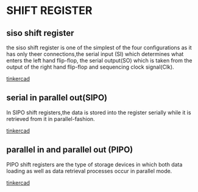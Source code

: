 # SHIFT REGISTER
## siso shift register
the siso shift register is one of the simplest of the four configurations as it has only theer connections,the serial input (SI) which determines what enters the left hand flip-flop, the serial output(SO) which is taken from the output of the right hand flip-flop and sequencing clock signal(Clk).

[tinkercad](https://www.tinkercad.com/things/7OdAKUCK7iY-siso/editel?sharecode=SxUTl0fseJxzmrrw0QnUV7unl9UjDjyKR0dxnAEZi4o)
## serial in parallel out(SIPO)
In SIPO shift registers,the data is stored into the register serially while it is retrieved from it in parallel-fashion.

[tinkercad](https://www.tinkercad.com/things/gBaIJGndnsh-sipo-1/editel?sharecode=Mb-e-YDlkdmaOyLcZrmn5F6EyEp1IuebNSuciQw4Ho8)
## parallel in and parallel out (PIPO)
PIPO shift registers are the type of storage devices in which both data loading as well as data retrieval processes occur in parallel mode.

[tinkercad](https://www.tinkercad.com/things/cqh6OT1nyX4-pipo/editel?sharecode=7ImP5mbztGKzq1YvOCgTbtict0cyO5fmPJ1AZZyJEvQ)
